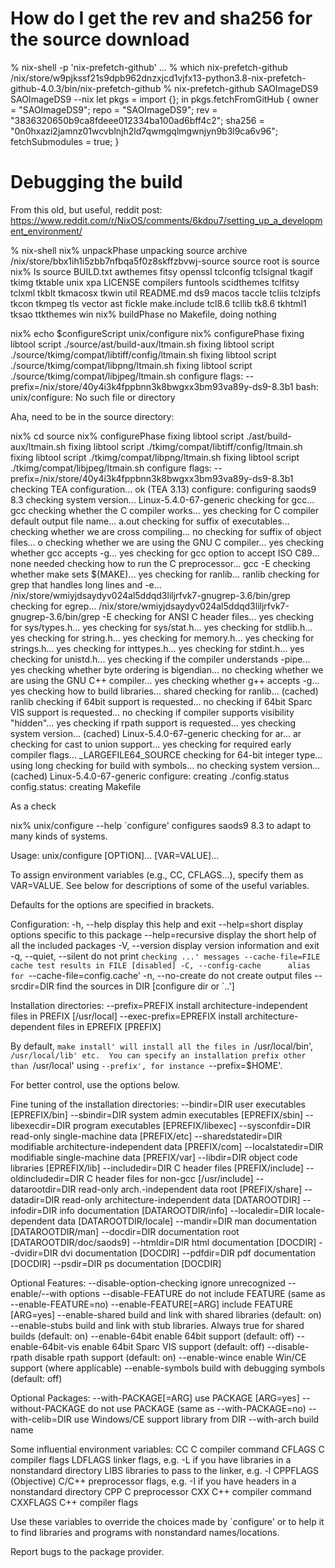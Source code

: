 # How do I get the rev and sha256 for the source download

% nix-shell -p 'nix-prefetch-github'
...
% which nix-prefetch-github
/nix/store/w9pjkssf21s9dpb962dnzxjcd1vjfx13-python3.8-nix-prefetch-github-4.0.3/bin/nix-prefetch-github
% nix-prefetch-github SAOImageDS9 SAOImageDS9 --nix
let
  pkgs = import <nixpkgs> {};
in
  pkgs.fetchFromGitHub {
    owner = "SAOImageDS9";
    repo = "SAOImageDS9";
    rev = "3836320650b9ca8fdeee012334ba100ad6bff4c2";
    sha256 = "0n0hxazi2jamnz01wcvblnjh2ld7qwmgqlmgwnjyn9b3l9ca6v96";
    fetchSubmodules = true;
  }

# Debugging the build

From this old, but useful, reddit post:
https://www.reddit.com/r/NixOS/comments/6kdpu7/setting_up_a_development_environment/

% nix-shell
nix% unpackPhase
unpacking source archive /nix/store/bbx1ih1i5zbb7nfbqa5f0z8skffzbvwj-source
source root is source
nix% ls source
BUILD.txt  awthemes   fitsy         openssl     tclconfig  tclsignal  tkagif   tkimg     tktable    unix    xpa
LICENSE    compilers  funtools      scidthemes  tclfitsy   tclxml     tkblt    tkmacosx  tkwin      util
README.md  ds9        macos         taccle      tcliis     tclzipfs   tkcon    tkmpeg    tls        vector
ast        fickle     make.include  tcl8.6      tcllib     tk8.6      tkhtml1  tksao     ttkthemes  win
nix% buildPhase
no Makefile, doing nothing

nix% echo $configureScript
unix/configure
nix% configurePhase
fixing libtool script ./source/ast/build-aux/ltmain.sh
fixing libtool script ./source/tkimg/compat/libtiff/config/ltmain.sh
fixing libtool script ./source/tkimg/compat/libpng/ltmain.sh
fixing libtool script ./source/tkimg/compat/libjpeg/ltmain.sh
configure flags: --prefix=/nix/store/40y4i3k4fppbnn3k8bwgxx3bm93va89y-ds9-8.3b1
bash: unix/configure: No such file or directory

Aha, need to be in the source directory:

nix% cd source
nix% configurePhase
fixing libtool script ./ast/build-aux/ltmain.sh
fixing libtool script ./tkimg/compat/libtiff/config/ltmain.sh
fixing libtool script ./tkimg/compat/libpng/ltmain.sh
fixing libtool script ./tkimg/compat/libjpeg/ltmain.sh
configure flags: --prefix=/nix/store/40y4i3k4fppbnn3k8bwgxx3bm93va89y-ds9-8.3b1
checking TEA configuration... ok (TEA 3.13)
configure: configuring saods9 8.3
checking system version... Linux-5.4.0-67-generic
checking for gcc... gcc
checking whether the C compiler works... yes
checking for C compiler default output file name... a.out
checking for suffix of executables...
checking whether we are cross compiling... no
checking for suffix of object files... o
checking whether we are using the GNU C compiler... yes
checking whether gcc accepts -g... yes
checking for gcc option to accept ISO C89... none needed
checking how to run the C preprocessor... gcc -E
checking whether make sets $(MAKE)... yes
checking for ranlib... ranlib
checking for grep that handles long lines and -e... /nix/store/wmiyjdsaydyv024al5ddqd3liljrfvk7-gnugrep-3.6/bin/grep
checking for egrep... /nix/store/wmiyjdsaydyv024al5ddqd3liljrfvk7-gnugrep-3.6/bin/grep -E
checking for ANSI C header files... yes
checking for sys/types.h... yes
checking for sys/stat.h... yes
checking for stdlib.h... yes
checking for string.h... yes
checking for memory.h... yes
checking for strings.h... yes
checking for inttypes.h... yes
checking for stdint.h... yes
checking for unistd.h... yes
checking if the compiler understands -pipe... yes
checking whether byte ordering is bigendian... no
checking whether we are using the GNU C++ compiler... yes
checking whether g++ accepts -g... yes
checking how to build libraries... shared
checking for ranlib... (cached) ranlib
checking if 64bit support is requested... no
checking if 64bit Sparc VIS support is requested... no
checking if compiler supports visibility "hidden"... yes
checking if rpath support is requested... yes
checking system version... (cached) Linux-5.4.0-67-generic
checking for ar... ar
checking for cast to union support... yes
checking for required early compiler flags...  _LARGEFILE64_SOURCE
checking for 64-bit integer type... using long
checking for build with symbols... no
checking system version... (cached) Linux-5.4.0-67-generic
configure: creating ./config.status
config.status: creating Makefile

As a check

nix% unix/configure --help
`configure' configures saods9 8.3 to adapt to many kinds of systems.

Usage: unix/configure [OPTION]... [VAR=VALUE]...

To assign environment variables (e.g., CC, CFLAGS...), specify them as
VAR=VALUE.  See below for descriptions of some of the useful variables.

Defaults for the options are specified in brackets.

Configuration:
  -h, --help              display this help and exit
      --help=short        display options specific to this package
      --help=recursive    display the short help of all the included packages
  -V, --version           display version information and exit
  -q, --quiet, --silent   do not print `checking ...' messages
      --cache-file=FILE   cache test results in FILE [disabled]
  -C, --config-cache      alias for `--cache-file=config.cache'
  -n, --no-create         do not create output files
      --srcdir=DIR        find the sources in DIR [configure dir or `..']

Installation directories:
  --prefix=PREFIX         install architecture-independent files in PREFIX
                          [/usr/local]
  --exec-prefix=EPREFIX   install architecture-dependent files in EPREFIX
                          [PREFIX]

By default, `make install' will install all the files in
`/usr/local/bin', `/usr/local/lib' etc.  You can specify
an installation prefix other than `/usr/local' using `--prefix',
for instance `--prefix=$HOME'.

For better control, use the options below.

Fine tuning of the installation directories:
  --bindir=DIR            user executables [EPREFIX/bin]
  --sbindir=DIR           system admin executables [EPREFIX/sbin]
  --libexecdir=DIR        program executables [EPREFIX/libexec]
  --sysconfdir=DIR        read-only single-machine data [PREFIX/etc]
  --sharedstatedir=DIR    modifiable architecture-independent data [PREFIX/com]
  --localstatedir=DIR     modifiable single-machine data [PREFIX/var]
  --libdir=DIR            object code libraries [EPREFIX/lib]
  --includedir=DIR        C header files [PREFIX/include]
  --oldincludedir=DIR     C header files for non-gcc [/usr/include]
  --datarootdir=DIR       read-only arch.-independent data root [PREFIX/share]
  --datadir=DIR           read-only architecture-independent data [DATAROOTDIR]
  --infodir=DIR           info documentation [DATAROOTDIR/info]
  --localedir=DIR         locale-dependent data [DATAROOTDIR/locale]
  --mandir=DIR            man documentation [DATAROOTDIR/man]
  --docdir=DIR            documentation root [DATAROOTDIR/doc/saods9]
  --htmldir=DIR           html documentation [DOCDIR]
  --dvidir=DIR            dvi documentation [DOCDIR]
  --pdfdir=DIR            pdf documentation [DOCDIR]
  --psdir=DIR             ps documentation [DOCDIR]

Optional Features:
  --disable-option-checking  ignore unrecognized --enable/--with options
  --disable-FEATURE       do not include FEATURE (same as --enable-FEATURE=no)
  --enable-FEATURE[=ARG]  include FEATURE [ARG=yes]
  --enable-shared         build and link with shared libraries (default: on)
  --enable-stubs          build and link with stub libraries. Always true for
                          shared builds (default: on)
  --enable-64bit          enable 64bit support (default: off)
  --enable-64bit-vis      enable 64bit Sparc VIS support (default: off)
  --disable-rpath         disable rpath support (default: on)
  --enable-wince          enable Win/CE support (where applicable)
  --enable-symbols        build with debugging symbols (default: off)

Optional Packages:
  --with-PACKAGE[=ARG]    use PACKAGE [ARG=yes]
  --without-PACKAGE       do not use PACKAGE (same as --with-PACKAGE=no)
  --with-celib=DIR        use Windows/CE support library from DIR
  --with-arch             build name

Some influential environment variables:
  CC          C compiler command
  CFLAGS      C compiler flags
  LDFLAGS     linker flags, e.g. -L<lib dir> if you have libraries in a
              nonstandard directory <lib dir>
  LIBS        libraries to pass to the linker, e.g. -l<library>
  CPPFLAGS    (Objective) C/C++ preprocessor flags, e.g. -I<include dir> if
              you have headers in a nonstandard directory <include dir>
  CPP         C preprocessor
  CXX         C++ compiler command
  CXXFLAGS    C++ compiler flags

Use these variables to override the choices made by `configure' or to help
it to find libraries and programs with nonstandard names/locations.

Report bugs to the package provider.
